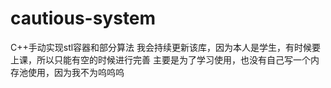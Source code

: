 # cautious-system
C++手动实现stl容器和部分算法
我会持续更新该库，因为本人是学生，有时候要上课，所以只能有空的时候进行完善
主要是为了学习使用，也没有自己写一个内存池使用，因为我不为呜呜呜

